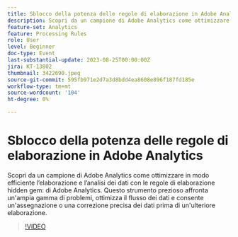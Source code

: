 ```yaml
---
title: Sblocco della potenza delle regole di elaborazione in Adobe Analytics
description: Scopri da un campione di Adobe Analytics come ottimizzare in modo efficiente l’elaborazione e l’analisi dei dati con le regole di elaborazione "gemma nascosta" di Adobe Analytics. Questo strumento prezioso affronta un'ampia gamma di problemi, ottimizza il flusso dei dati e consente un'assegnazione o una correzione precisa dei dati prima di un'ulteriore elaborazione.
feature-set: Analytics
feature: Processing Rules
role: User
level: Beginner
doc-type: Event
last-substantial-update: 2023-08-25T00:00:00Z
jira: KT-13802
thumbnail: 3422690.jpeg
source-git-commit: 595fb971e2d7a3d8bdd4ea8608e896f187fd185e
workflow-type: tm+mt
source-wordcount: '104'
ht-degree: 0%

---
```



# Sblocco della potenza delle regole di elaborazione in Adobe Analytics

Scopri da un campione di Adobe Analytics come ottimizzare in modo efficiente l’elaborazione e l’analisi dei dati con le regole di elaborazione hidden gem: di Adobe Analytics. Questo strumento prezioso affronta un&#39;ampia gamma di problemi, ottimizza il flusso dei dati e consente un&#39;assegnazione o una correzione precisa dei dati prima di un&#39;ulteriore elaborazione.

>[!VIDEO](https://video.tv.adobe.com/v/3422690/?learn=on)
